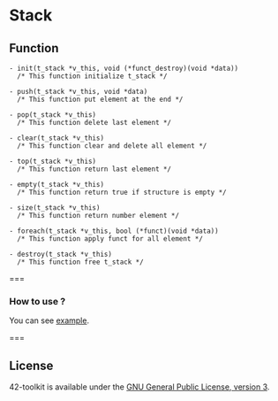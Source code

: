 Stack
==========

## Function

	- init(t_stack *v_this, void (*funct_destroy)(void *data))
	  /* This function initialize t_stack */

	- push(t_stack *v_this, void *data)
	  /* This function put element at the end */

	- pop(t_stack *v_this)
	  /* This function delete last element */

	- clear(t_stack *v_this)
	  /* This function clear and delete all element */

	- top(t_stack *v_this)
	  /* This function return last element */

	- empty(t_stack *v_this)
	  /* This function return true if structure is empty */

	- size(t_stack *v_this)
	  /* This function return number element */

	- foreach(t_stack *v_this, bool (*funct)(void *data))
	  /* This function apply funct for all element */

	- destroy(t_stack *v_this)
	  /* This function free t_stack */

===
### How to use ?

You can see [example](https://github.com/42School/42-toolkit/tree/master/examples/libc/stack).

===
## License

42-toolkit is available under the [GNU General Public License, version 3](LICENSE).
